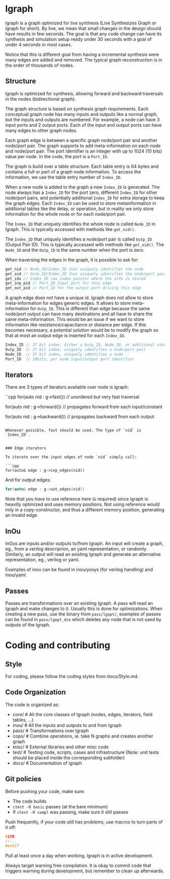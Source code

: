 
# lgraph

lgraph is a graph optimized for live synthesis (Live Synthesizes Graph or
lgraph for short). By live, we mean that small changes in the design should
have results in few seconds. The goal is that any code change can have its
synthesis and simulation setup ready under 30 seconds with a goal of under 4
seconds in most cases.

Notice that this is different goal from having a incremental synthesis were many
edges are added and removed. The typical graph reconstruction is in the order of
thousands of nodes.

## Structure

lgraph is optimized for synthesis, allowing forward and backward traversals in
the nodes (bidirectional graph).


The graph structure is based on synthesis graph requirements. Each conceptual
graph node has many inputs and outputs like a normal graph, but the inputs and
outputs are numbered. For example, a node can have 3 input ports and 2 output
ports. Each of the input and output ports can have many edges to other graph
nodes.

Each graph edge is between a specific graph node/port pair and another node/port
pair. The graph supports to add meta-information on each node and node/port
pair. The port identifier is an integer with up to 1024 (10 bits) value per
node. In the code, the port is a `Port_ID`.


The graph is build over a table structure. Each table entry is 64 bytes and
contains a full or part of a graph node information. To access the information,
we use the table entry number of `Index_ID`.


When a new node is added to the graph a new `Index_ID` is generated. The node
always has a `Index_ID` for the port zero, different `Index_ID` for other
node/port pairs, and potentially additional `Index_ID` for extra storage to keep
the graph edges. Each `Index_ID` can be used to store metainformation in
additional tables like the delay, or operation, but in reality we only store
information for the whole node or for each node/port pair.


The `Index_ID` that uniquely identifies the whole node is called `Node_ID` in
lgraph. This is typically accessed with methods like `get_nid()`.

The `Index_ID` that uniquely identifies a node/port pair is called `Outp_ID`
(Output Pair ID). This is typically accessed with methods like `get_oid()`. The
`Node_ID` and the `Outp_ID` is the same number when the port is zero.


When traversing the edges in the graph, it is possible to ask for:

```cpp
get_nid // Node_ID/Index_ID that uniquely identifies the node
get_oid // Outp_ID/Index_ID that uniquely identifies the node/port pair
get_idx // Index_ID raw index pointer where the info is stored
get_inp_pid // Port_ID Input port for this edge
get_out_pid // Port_ID for the output port driving this edge
```


A graph edge does not have a unique id. lgraph does not allow to store
meta-information for edges generic edges. It allows to store meta-information
for `Outp_ID`. This is different than edge because the same node/port output can
have many destinations and all have to share the same meta-information. This
would be an issue if we want to store information like resistance/capacitance
or distance per edge. If this becomes necessary, a potential solution would be
to modify the graph so that at most an output edge is inserted for each
`Index_ID`.

```cpp
Index_ID // 37 bit index. Either a Outp_ID, Node_ID, or additional storage
Outp_ID  // 37 bit index, uniquely identifies a node/port pair
Node_ID  // 37 bit index, uniquely identifies a node
Port_ID  // 10bits, per node input/output port identifier
```

## Iterators

There are 3 types of iterators available over node is lgraph:

``cpp
for(auto nid : g->fast()) // unordered but very fast traversal

for(auto nid : g->forward()) // propagates forward from each input/constant

for(auto nid : g->backward()) // propagates backward from each output
```

Whenever possible, fast should be used. The type of `nid` is `Index_ID`.


### Edge iterators

To iterate over the input edges of node `nid` simply call:

```cpp
for(auto& edge : g->inp_edges(nid))
```

And for output edges:

```cpp
for(auto& edge : g->out_edges(nid))
```

Note that you *have* to use reference here (`&` required) since lgraph is
heavilly optimized and uses memory positions. Not using reference would imly in
a copy-constructor, and thus a different memory position, generating an invalid
edge.


## InOu

InOus are inputs and/or outputs to/from lgraph. An input will create a graph,
eg., from a verilog descriprion, an yaml representation, or randomly. Similarly,
an output will read an existing lgraph and generate an alternative
representation, eg., verilog or yaml.

Examples of inou can be found in inou/yosys (for verilog handling) and
inou/yaml.

## Passes

Passes are transformations over an existing lgraph. A pass will read an lgraph
and make changes to it. Usually this is done for optimizations. When creating a
new pass, use the binary from `pass/lgopt/`, examples of passes can be found in
`pass/lgopt_dce` which deletes any node that is not used by outputs of the
lgraph.


# Coding and contributing

## Style

For coding, please follow the coding styles from docs/Style.md.

## Code Organization

The code is organized as:

- core/ # All the core classes of lgraph (nodes, edges, iterators, field tables,
  ...)
- inou/ # All the inputs and outputs to and from lgraph
- pass/ # Transformations over lgraph
- cops/ # Combine operations, ie. take N graphs and creates another graph
- misc/ # External libraries and other misc code
- test/ # Testing code, scripts, cases and infrastructure (Note: unit tests
  should be placed inside the corresponding subfolder)
- docs/ # Documentation of lgraph

## Git policies

Before pushing your code, make sure:

* The code builds
* `ctest -R basic` passes (at the bare minimum)
* If `ctest -R compl` was passing, make sure it still passes

Push frequently, if your code still has problems, use macros to turn parts of it
off:

```cpp
#if0
//...
#endif
```

Pull at least once a day when working, lgraph is in active development.

Always target warning free compilation. It is okay to commit code that triggers
warning during development, but remember to clean up afterwards.


